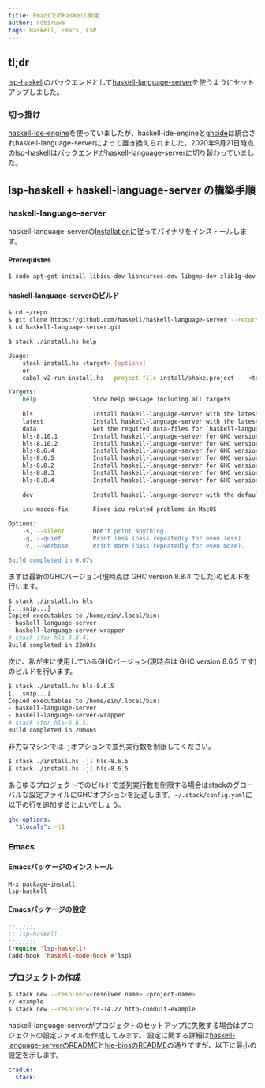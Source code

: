 ```yaml
---
title: EmacsでのHaskell開発
author: nobiruwa
tags: Haskell, Emacs, LSP
---
```


## tl;dr

[lsp-haskell](https://github.com/emacs-lsp/lsp-haskell)のバックエンドとして[haskell-language-server](https://github.com/haskell/haskell-language-server)を使うようにセットアップしました。

### 切っ掛け

[haskell-ide-engine](https://github.com/haskell/haskell-ide-engine)を使っていましたが、haskell-ide-engineと[ghcide](https://github.com/haskell/ghcide/)は統合されhaskell-language-serverによって置き換えられました。2020年9月21日時点のlsp-haskellはバックエンドがhaskell-language-serverに切り替わっていました。

## lsp-haskell + haskell-language-server の構築手順

### haskell-language-server

haskell-language-serverの[Installation](https://github.com/haskell/haskell-language-server#installation)に従ってバイナリをインストールします。

#### Prerequistes

```bash
$ sudo apt-get install libicu-dev libncurses-dev libgmp-dev zlib1g-dev
```

#### haskell-language-serverのビルド

```bash
$ cd ~/repo
$ git clone https://github.com/haskell/haskell-language-server --recurse-submodules haskell-language-server.git
$ cd haskell-language-server.git
```

```bash
$ stack ./install.hs help

Usage:
    stack install.hs <target> [options]
    or
    cabal v2-run install.hs --project-file install/shake.project -- <target> [options]

Targets:
    help                Show help message including all targets
                        
    hls                 Install haskell-language-server with the latest available GHC and the data files
    latest              Install haskell-language-server with the latest available GHC
    data                Get the required data-files for `haskell-language-server` (Hoogle DB)
    hls-8.10.1          Install haskell-language-server for GHC version 8.10.1
    hls-8.10.2          Install haskell-language-server for GHC version 8.10.2
    hls-8.6.4           Install haskell-language-server for GHC version 8.6.4
    hls-8.6.5           Install haskell-language-server for GHC version 8.6.5
    hls-8.8.2           Install haskell-language-server for GHC version 8.8.2
    hls-8.8.3           Install haskell-language-server for GHC version 8.8.3
    hls-8.8.4           Install haskell-language-server for GHC version 8.8.4
                        
    dev                 Install haskell-language-server with the default stack.yaml
                        
    icu-macos-fix       Fixes icu related problems in MacOS

Options:
    -s, --silent        Don't print anything.
    -q, --quiet         Print less (pass repeatedly for even less).
    -V, --verbose       Print more (pass repeatedly for even more).

Build completed in 0.07s
```

まずは最新のGHCバージョン(現時点は GHC version 8.8.4 でした)のビルドを行います。

```bash
$ stack ./install.hs hls
[...snip...]
Copied executables to /home/ein/.local/bin:
- haskell-language-server
- haskell-language-server-wrapper
# stack (for hls-8.8.4)
Build completed in 22m03s
```

次に、私が主に使用しているGHCバージョン(現時点は GHC version 8.6.5 です)のビルドを行います。

```bash
$ stack ./install.hs hls-8.6.5
[...snip...]
Copied executables to /home/ein/.local/bin:
- haskell-language-server
- haskell-language-server-wrapper
# stack (for hls-8.6.5)
Build completed in 20m46s
```

非力なマシンでは`-j`オプションで並列実行数を制限してください。

```bash
$ stack ./install.hs -j1 hls-8.6.5
$ stack ./install.hs -j1 hls-8.6.5
```

あらゆるプロジェクトでのビルドで並列実行数を制限する場合はstackのグローバルな設定ファイルにGHCオプションを記述します。`~/.stack/config.yaml`に以下の行を追加するとよいでしょう。

```yaml
ghc-options:
  "$locals": -j1
```
### Emacs

#### Emacsパッケージのインストール

```emacs
M-x package-install
lsp-haskell
```

#### Emacsパッケージの設定

```lisp
;;;;;;;;
;; lsp-haskell
;;;;;;;;
(require 'lsp-haskell)
(add-hook 'haskell-mode-hook #'lsp)
```

### プロジェクトの作成

```bash
$ stack new --resolver=<resolver name> <project-name>
// example
$ stack new --resolver=lts-14.27 http-conduit-example
```

haskell-language-serverがプロジェクトのセットアップに失敗する場合はプロジェクトの設定ファイルを作成してみます。
設定に関する詳細は[haskell-language-serverのREADME](https://github.com/haskell/haskell-language-server#project-configuration)と[hie-biosのREADME](https://github.com/mpickering/hie-bios/blob/master/README.md#stack)の通りですが、以下に最小の設定を示します。

```yaml
cradle:
  stack:
```
